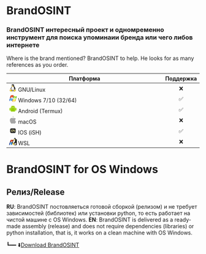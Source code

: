 # BrandOSINT
### BrandOSINT интересный проект и одномременно инструмент для поиска упоминаии бренда или чего либов интернете

Where is the brand mentioned? BrandOSINT to help.
He looks for as many references as you order.

| Платформа             | Поддержка |
|-----------------------|:---------:|
| <img src="https://github.com/saivan4ick/BrandOSINT/blob/main/icons/Linux.png" width="5%" /> GNU/Linux             |     ❌    |
| <img src="https://github.com/saivan4ick/BrandOSINT/blob/main/icons/Windows.png" width="5%" /> Windows 7/10 (32/64)  |     ✅    |
| <img src="https://github.com/saivan4ick/BrandOSINT/blob/main/icons/Android.png" width="5%" /> Android (Termux)      |     ✅    |
| <img src="https://github.com/saivan4ick/BrandOSINT/blob/main/icons/macOS.png" width="5%" /> macOS                 |     ❌    |
| <img src="https://github.com/saivan4ick/BrandOSINT/blob/main/icons/IOS.png" width="5%" /> IOS (iSH)                   |     ✅    |
| <img src="https://github.com/saivan4ick/BrandOSINT/blob/main/icons/WSL.png" width="5%" /> WSL                   |     ❌    | 

# BrandOSINT for OS Windows

## Релиз/Release
**RU**: BrandOSINT постовляеться готовой сборкой (релизом) и не требует зависимостей (библиотек) или установки python, то есть работает на чистой машине с OS Windows.
**EN**: BrandOSINT is delivered as a ready-made assembly (release) and does not require dependencies (libraries) or python installation, that is, it works on a clean machine with OS Windows.

┗━━ ⬇️[Download BrandOSINT](https://github.com/saivan4ick/BrandOSINT/releases "скачать готовую сборку BrandOSINT для Windows")
